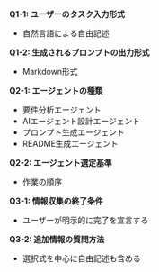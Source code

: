 **Q1-1: ユーザーのタスク入力形式**
- 自然言語による自由記述

**Q1-2: 生成されるプロンプトの出力形式**
- Markdown形式

**Q2-1: エージェントの種類**
- 要件分析エージェント
- AIエージェント設計エージェント
- プロンプト生成エージェント
- README生成エージェント

**Q2-2: エージェント選定基準**
- 作業の順序

**Q3-1: 情報収集の終了条件**
- ユーザーが明示的に完了を宣言する

**Q3-2: 追加情報の質問方法**
- 選択式を中心に自由記述も含める
